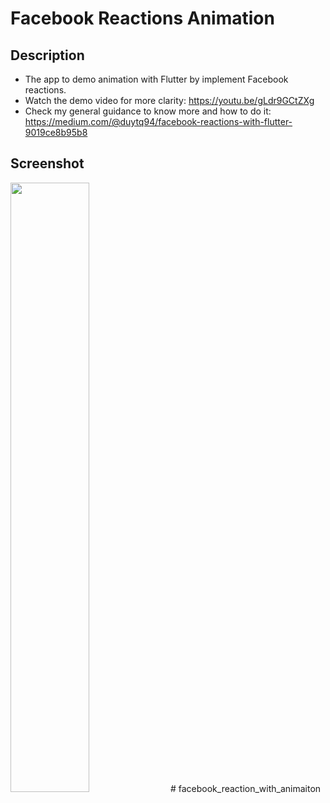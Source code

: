 # Facebook Reactions Animation

## Description
* The app to demo animation with Flutter by implement Facebook reactions. 
* Watch the demo video for more clarity: https://youtu.be/gLdr9GCtZXg
* Check my general guidance to know more and how to do it:
https://medium.com/@duytq94/facebook-reactions-with-flutter-9019ce8b95b8

## Screenshot

<img src="https://raw.githubusercontent.com/duytq94/facebook-reaction-animation/master/screenshots/FacenbookReactionsAnimation.gif" height="50%" width="50%">
#   f a c e b o o k _ r e a c t i o n _ w i t h _ a n i m a i t o n  
 